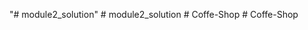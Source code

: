 "# module2_solution" 
#   m o d u l e 2 _ s o l u t i o n  
 #   C o f f e - S h o p  
 #   C o f f e - S h o p  
 